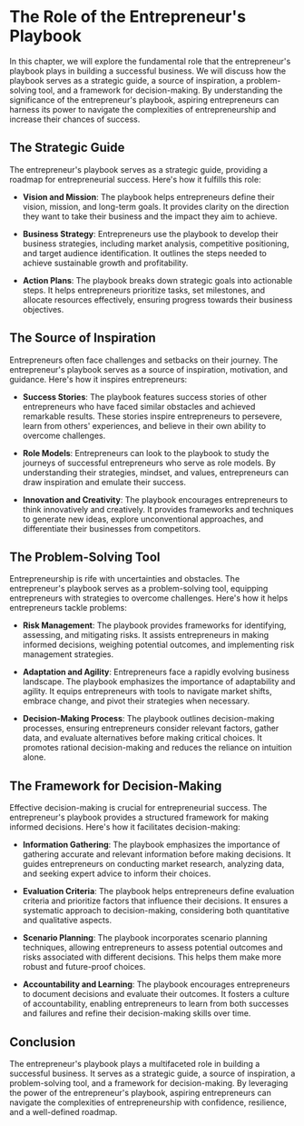 The Role of the Entrepreneur's Playbook
================================================

In this chapter, we will explore the fundamental role that the entrepreneur's playbook plays in building a successful business. We will discuss how the playbook serves as a strategic guide, a source of inspiration, a problem-solving tool, and a framework for decision-making. By understanding the significance of the entrepreneur's playbook, aspiring entrepreneurs can harness its power to navigate the complexities of entrepreneurship and increase their chances of success.

The Strategic Guide
-------------------

The entrepreneur's playbook serves as a strategic guide, providing a roadmap for entrepreneurial success. Here's how it fulfills this role:

* **Vision and Mission**: The playbook helps entrepreneurs define their vision, mission, and long-term goals. It provides clarity on the direction they want to take their business and the impact they aim to achieve.

* **Business Strategy**: Entrepreneurs use the playbook to develop their business strategies, including market analysis, competitive positioning, and target audience identification. It outlines the steps needed to achieve sustainable growth and profitability.

* **Action Plans**: The playbook breaks down strategic goals into actionable steps. It helps entrepreneurs prioritize tasks, set milestones, and allocate resources effectively, ensuring progress towards their business objectives.

The Source of Inspiration
-------------------------

Entrepreneurs often face challenges and setbacks on their journey. The entrepreneur's playbook serves as a source of inspiration, motivation, and guidance. Here's how it inspires entrepreneurs:

* **Success Stories**: The playbook features success stories of other entrepreneurs who have faced similar obstacles and achieved remarkable results. These stories inspire entrepreneurs to persevere, learn from others' experiences, and believe in their own ability to overcome challenges.

* **Role Models**: Entrepreneurs can look to the playbook to study the journeys of successful entrepreneurs who serve as role models. By understanding their strategies, mindset, and values, entrepreneurs can draw inspiration and emulate their success.

* **Innovation and Creativity**: The playbook encourages entrepreneurs to think innovatively and creatively. It provides frameworks and techniques to generate new ideas, explore unconventional approaches, and differentiate their businesses from competitors.

The Problem-Solving Tool
------------------------

Entrepreneurship is rife with uncertainties and obstacles. The entrepreneur's playbook serves as a problem-solving tool, equipping entrepreneurs with strategies to overcome challenges. Here's how it helps entrepreneurs tackle problems:

* **Risk Management**: The playbook provides frameworks for identifying, assessing, and mitigating risks. It assists entrepreneurs in making informed decisions, weighing potential outcomes, and implementing risk management strategies.

* **Adaptation and Agility**: Entrepreneurs face a rapidly evolving business landscape. The playbook emphasizes the importance of adaptability and agility. It equips entrepreneurs with tools to navigate market shifts, embrace change, and pivot their strategies when necessary.

* **Decision-Making Process**: The playbook outlines decision-making processes, ensuring entrepreneurs consider relevant factors, gather data, and evaluate alternatives before making critical choices. It promotes rational decision-making and reduces the reliance on intuition alone.

The Framework for Decision-Making
---------------------------------

Effective decision-making is crucial for entrepreneurial success. The entrepreneur's playbook provides a structured framework for making informed decisions. Here's how it facilitates decision-making:

* **Information Gathering**: The playbook emphasizes the importance of gathering accurate and relevant information before making decisions. It guides entrepreneurs on conducting market research, analyzing data, and seeking expert advice to inform their choices.

* **Evaluation Criteria**: The playbook helps entrepreneurs define evaluation criteria and prioritize factors that influence their decisions. It ensures a systematic approach to decision-making, considering both quantitative and qualitative aspects.

* **Scenario Planning**: The playbook incorporates scenario planning techniques, allowing entrepreneurs to assess potential outcomes and risks associated with different decisions. This helps them make more robust and future-proof choices.

* **Accountability and Learning**: The playbook encourages entrepreneurs to document decisions and evaluate their outcomes. It fosters a culture of accountability, enabling entrepreneurs to learn from both successes and failures and refine their decision-making skills over time.

Conclusion
----------

The entrepreneur's playbook plays a multifaceted role in building a successful business. It serves as a strategic guide, a source of inspiration, a problem-solving tool, and a framework for decision-making. By leveraging the power of the entrepreneur's playbook, aspiring entrepreneurs can navigate the complexities of entrepreneurship with confidence, resilience, and a well-defined roadmap.
